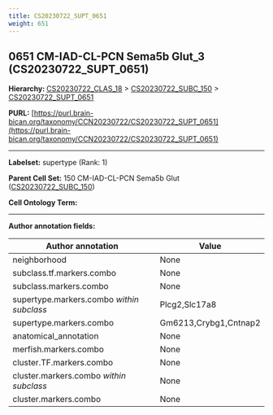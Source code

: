 ```yaml
---
title: CS20230722_SUPT_0651
weight: 651
---
```

## 0651 CM-IAD-CL-PCN Sema5b Glut_3 (CS20230722_SUPT_0651)
<b>Hierarchy: </b>
[CS20230722_CLAS_18](../CS20230722_CLAS_18) >
[CS20230722_SUBC_150](../CS20230722_SUBC_150) >
[CS20230722_SUPT_0651](../CS20230722_SUPT_0651)

**PURL:** [https://purl.brain-bican.org/taxonomy/CCN20230722/CS20230722_SUPT_0651](https://purl.brain-bican.org/taxonomy/CCN20230722/CS20230722_SUPT_0651)

---


**Labelset:** supertype (Rank: 1)

**Parent Cell Set:** 150 CM-IAD-CL-PCN Sema5b Glut ([CS20230722_SUBC_150](../CS20230722_SUBC_150))



**Cell Ontology Term:** 

[MARKER GENES.]: #


---

[TRANSFERRED ANNOTATIONS.]: #


[AUTHOR ANNOTATION FIELDS.]: #


**Author annotation fields:**

| Author annotation | Value |
|-------------------|-------|
|neighborhood|None|
|subclass.tf.markers.combo|None|
|subclass.markers.combo|None|
|supertype.markers.combo _within subclass_|Plcg2,Slc17a8|
|supertype.markers.combo|Gm6213,Crybg1,Cntnap2|
|anatomical_annotation|None|
|merfish.markers.combo|None|
|cluster.TF.markers.combo|None|
|cluster.markers.combo _within subclass_|None|
|cluster.markers.combo|None|
